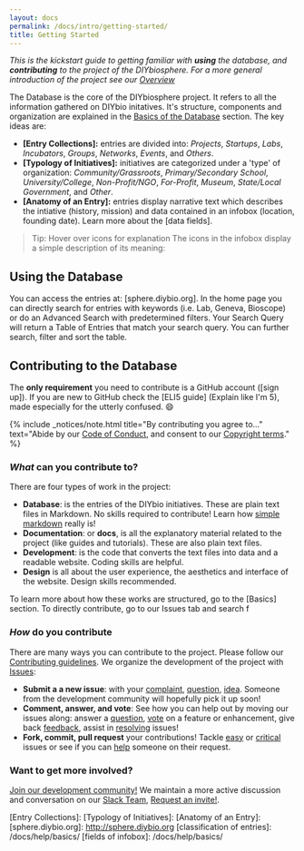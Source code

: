 ```yaml
---
layout: docs
permalink: /docs/intro/getting-started/
title: Getting Started
---
```


_This is the kickstart guide to getting familiar with **using** the database, and **contributing** to the project of the DIYbiosphere. For a more general introduction of the project see our [Overview]_


The Database is the core of the DIYbiosphere project. It refers to all the information gathered on DIYbio initatives. It's structure, components and organization are explained in the [Basics of the Database] section. The key ideas are:

- **[Entry Collections]:** entries are divided into: _Projects_, _Startups_, _Labs_, _Incubators_, _Groups_, _Networks_, _Events_, and _Others_.
- **[Typology of Initiatives]:** initiatives are categorized under a 'type' of organization: _Community/Grassroots_, _Primary/Secondary School_, _University/College_, _Non-Profit/NGO_, _For-Profit_, _Museum_, _State/Local Government_, and _Other_.
- **[Anatomy of an Entry]:** entries display narrative text which describes the intiative (history, mission) and data contained in an infobox (location, founding date). Learn more about the [data fields].

> Tip: Hover over icons for explanation
> The icons in the infobox display a simple description of its meaning:

## Using the Database
You can access the entries at: [sphere.diybio.org]. In the home page you can directly search for entries with keywords (i.e. Lab, Geneva, Bioscope) or do an Advanced Search with predetermined filters. Your Search Query will return a Table of Entries that match your search query. You can further search, filter and sort the table.

## Contributing to the Database
The **only requirement** you need to contribute is a GitHub account ([sign up]). If you are new to GitHub check the [ELI5 guide] (Explain like I'm 5), made especially for the utterly confused. :smile:

{% include _notices/note.html title="By contributing you agree to..." text="Abide by our [Code of Conduct](/about/coc/), and consent to our [Copyright terms](/about/license/)." %}

### _What_ can you contribute to?
There are four types of work in the project:

- **Database**: is the entries of the DIYbio initiatives. These are plain text files in Markdown. No skills required to contribute! Learn how [simple markdown] really is!
- **Documentation**: or **docs**, is all the explanatory material related to the project (like guides and tutorials). These are also plain text files.
- **Development**: is the code that converts the text files into data and a readable website. Coding skills are helpful.
- **Design** is all about the user experience, the aesthetics and interface of the website. Design skills recommended.

To learn more about how these works are structured, go to the [Basics] section. To directly contribute, go to our Issues tab and search f

### _How_ do you contribute
There are many ways you can contribute to the project. Please follow our [Contributing guidelines]. We organize the development of the project with [Issues]:

  - **Submit a a new issue**: with your [complaint], [question], [idea]. Someone from the development community will hopefully pick it up soon!
  - **Comment, answer, and vote**: See how you can help out by moving our issues along: answer a [question], [vote] on a feature or enhancement, give back [feedback], assist in [resolving] issues!
  - **Fork, commit, pull request** your contributions! Tackle [easy] or [critical] issues or see if you can [help] someone on their request.

### Want to get more involved?
[Join our development community!] We maintain a more active discussion and conversation on our [Slack Team], [Request an invite!].


[overview]: /docs/about/overview/
[Basics of the Database]: /docs/basics/database/
[Entry Collections]:
[Typology of Initiatives]:
[Anatomy of an Entry]:
[sphere.diybio.org]: http://sphere.diybio.org
[classification of entries]: /docs/help/basics/
[fields of infobox]: /docs/help/basics/
<!-- TODO: add link to complete dataset -->
[complete dataset]: #
[sign-up]: https://github.com/join
[ELI5]: /docs/help/eli5-guide/
[sphere]: https://github.com/DIYbiosphere/sphere
[Helpful hints]: /docs/help/hints/
[code of conduct]: /docs/about/coc/
[Github glossary]: https://help.github.com/articles/github-glossary/
[Database]: /docs/help/basics/#Database
[Documentation]: /docs/help/basics/#Documentation
[Development]: /docs/help/basics/#Development
[Design]: /docs/help/basics/#Design
[simple markdown]: /docs/help/simple-markdown/
[complaint]: /docs/help/contributing/#report-a-bug
[question]: /docs/help/contributing/#ask-a-question
[idea]: /docs/help/contributing/#make-a-suggestion
[vote]: /docs/help/workflow/#adding-reactions
[Contributing guidelines]: /docs/help/contributing/
[Issues]: https://github.com/DIYbiosphere/sphere/issues
[easy]: https://github.com/DIYbiosphere/sphere/labels/easy
[feedback]: https://github.com/DIYbiosphere/sphere/labels/feedback%20wanted
[critical]: https://github.com/DIYbiosphere/sphere/labels/critical
[help]: https://github.com/DIYbiosphere/sphere/labels/help%20wanted
[resolving]: https://github.com/DIYbiosphere/sphere/labels/resolution%20needed
[Join our development community!]: /docs/help/contributing/#membership-request
[Slack Team]: https://diybiosphere.slack.com/
[Request an invite!]: https://diybiosphere.herokuapp.com/
